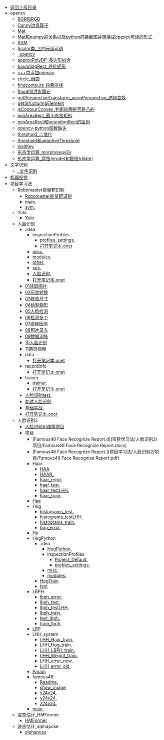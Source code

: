 - [返回上级目录](../_sidebar.md)
- opencv
    - [BGR和RGB](opencv/BGR和RGB.md)
    - [Canny边缘算子](opencv/Canny边缘算子.md)
    - [Mat](opencv/Mat.md)
    - [Mat和numpy的关系以及python屏幕截图并转换成opencv可读的形式](opencv/Mat和numpy的关系以及python屏幕截图并转换成opencv可读的形式.md)
    - [SVM](opencv/SVM.md)
    - [Scalar类_三四元组可选](opencv/Scalar类_三四元组可选.md)
    - [_opencv](opencv/_opencv.md)
    - [approxPolyDP_多边形拟合](opencv/approxPolyDP_多边形拟合.md)
    - [boundingRect_外接矩形](opencv/boundingRect_外接矩形.md)
    - [c++中添加opencv](opencv/c++中添加opencv.md)
    - [circle_画圆](opencv/circle_画圆.md)
    - [findcontours_轮廓查找](opencv/findcontours_轮廓查找.md)
    - [floodfill洪水填充](opencv/floodfill洪水填充.md)
    - [getPerspectiveTransform_warpPerspective_透视变换](opencv/getPerspectiveTransform_warpPerspective_透视变换.md)
    - [getStructuringElement](opencv/getStructuringElement.md)
    - [isContourConvex_判断轮廓是否是凸的](opencv/isContourConvex_判断轮廓是否是凸的.md)
    - [minAreaRect_最小外接矩形](opencv/minAreaRect_最小外接矩形.md)
    - [minAreaRect和boundingRect的区别](opencv/minAreaRect和boundingRect的区别.md)
    - [opencv-python函数缺失](opencv/opencv-python函数缺失.md)
    - [threshold_二值化](opencv/threshold_二值化.md)
    - [threshold和adaptiveThreshold](opencv/threshold和adaptiveThreshold.md)
    - [waitKey](opencv/waitKey.md)
    - [形态学运算_morphologyEx](opencv/形态学运算_morphologyEx.md)
    - [形态学运算_腐蚀(erode)和膨胀(dilate)](opencv/形态学运算_腐蚀(erode)和膨胀(dilate).md)
- 文字识别
    - [_文字识别](文字识别/_文字识别.md)
- [机器视觉](机器视觉.md)
- 项目学习法
    - Robomaster能量靶识别
        - [Robomaster能量靶识别](项目学习法/Robomaster能量靶识别/Robomaster能量靶识别.md)
        - [main.](项目学习法/Robomaster能量靶识别/main.cpp)
        - [svm.](项目学习法/Robomaster能量靶识别/svm.xml)
    - Yolo
        - [Yolo](项目学习法/Yolo/Yolo.md)
    - 人脸识别
        - .idea
            - inspectionProfiles
                - [profiles_settings.](项目学习法/人脸识别/.idea/inspectionProfiles/profiles_settings.xml)
                - [打开笔记本.onet](项目学习法/人脸识别/.idea/inspectionProfiles/打开笔记本.onetoc2)
            - [misc.](项目学习法/人脸识别/.idea/misc.xml)
            - [modules.](项目学习法/人脸识别/.idea/modules.xml)
            - [other.](项目学习法/人脸识别/.idea/other.xml)
            - [vcs.](项目学习法/人脸识别/.idea/vcs.xml)
            - [人脸识别.](项目学习法/人脸识别/.idea/人脸识别.iml)
            - [打开笔记本.onet](项目学习法/人脸识别/.idea/打开笔记本.onetoc2)
        - [01读取图片](项目学习法/人脸识别/01读取图片.py)
        - [02灰度转换](项目学习法/人脸识别/02灰度转换.py)
        - [03修改尺寸](项目学习法/人脸识别/03修改尺寸.py)
        - [04绘制矩形](项目学习法/人脸识别/04绘制矩形.py)
        - [05人脸检测](项目学习法/人脸识别/05人脸检测.py)
        - [06检测多个](项目学习法/人脸识别/06检测多个.py)
        - [07视频检测](项目学习法/人脸识别/07视频检测.py)
        - [08照片录入](项目学习法/人脸识别/08照片录入.py)
        - [09数据训练](项目学习法/人脸识别/09数据训练.py)
        - [10人脸识别](项目学习法/人脸识别/10人脸识别.py)
        - [11网页视频](项目学习法/人脸识别/11网页视频.py)
        - data
            - [打开笔记本.onet](项目学习法/人脸识别/data/打开笔记本.onetoc2)
        - recordInfo
            - [打开笔记本.onet](项目学习法/人脸识别/recordInfo/打开笔记本.onetoc2)
        - trainer
            - [trainer.](项目学习法/人脸识别/trainer/trainer.yml)
            - [打开笔记本.onet](项目学习法/人脸识别/trainer/打开笔记本.onetoc2)
        - [人脸识别test.](项目学习法/人脸识别/人脸识别test.mp4)
        - [初试人脸识别](项目学习法/人脸识别/初试人脸识别.md)
        - [基础实战.](项目学习法/人脸识别/基础实战.one)
        - [打开笔记本.onet](项目学习法/人脸识别/打开笔记本.onetoc2)
    - 人脸识别2
        - [人脸识别AI课程项目](项目学习法/人脸识别2/人脸识别AI课程项目.md)
        - 项目
            - [Famous48 Face Recognize Report.d](项目学习法/人脸识别2/项目/Famous48 Face Recognize Report.docx)
            - [Famous48 Face Recognize Report.](项目学习法/人脸识别2/项目/Famous48 Face Recognize Report.pdf)
            - Haar
                - [HAA](项目学习法/人脸识别2/项目/Haar/HAAR.h)
                - [HAAR_](项目学习法/人脸识别2/项目/Haar/HAAR_2.h)
                - [haar_error.](项目学习法/人脸识别2/项目/Haar/haar_error.txt)
                - [haar_test.](项目学习法/人脸识别2/项目/Haar/haar_test.txt)
                - [haar_testLHH.](项目学习法/人脸识别2/项目/Haar/haar_testLHH.txt)
                - [haar_train.](项目学习法/人脸识别2/项目/Haar/haar_train.txt)
            - [Haa](项目学习法/人脸识别2/项目/Haar.h)
            - Hog
                - [histograms_test.](项目学习法/人脸识别2/项目/Hog/histograms_test.txt)
                - [histograms_testLHH.](项目学习法/人脸识别2/项目/Hog/histograms_testLHH.txt)
                - [histograms_train.](项目学习法/人脸识别2/项目/Hog/histograms_train.txt)
                - [hog_error.](项目学习法/人脸识别2/项目/Hog/hog_error.txt)
            - [Ho](项目学习法/人脸识别2/项目/Hog.h)
            - HogPython
                - .idea
                    - [HogPython.](项目学习法/人脸识别2/项目/HogPython/.idea/HogPython.iml)
                    - inspectionProfiles
                        - [Project_Default.](项目学习法/人脸识别2/项目/HogPython/.idea/inspectionProfiles/Project_Default.xml)
                        - [profiles_settings.](项目学习法/人脸识别2/项目/HogPython/.idea/inspectionProfiles/profiles_settings.xml)
                    - [misc.](项目学习法/人脸识别2/项目/HogPython/.idea/misc.xml)
                    - [modules.](项目学习法/人脸识别2/项目/HogPython/.idea/modules.xml)
                - [HogTrain](项目学习法/人脸识别2/项目/HogPython/HogTrain.py)
                - [test](项目学习法/人脸识别2/项目/HogPython/test.py)
            - LBPH
                - [lbph_error.](项目学习法/人脸识别2/项目/LBPH/lbph_error.txt)
                - [lbph_test.](项目学习法/人脸识别2/项目/LBPH/lbph_test.txt)
                - [lbph_testLHH.](项目学习法/人脸识别2/项目/LBPH/lbph_testLHH.txt)
                - [lbph_train.](项目学习法/人脸识别2/项目/LBPH/lbph_train.txt)
                - [test_lbph.](项目学习法/人脸识别2/项目/LBPH/test_lbph.txt)
                - [train_lbph.](项目学习法/人脸识别2/项目/LBPH/train_lbph.txt)
            - [LBP](项目学习法/人脸识别2/项目/LBPH.h)
            - LHH_system
                - [LHH_Haar_train.](项目学习法/人脸识别2/项目/LHH_system/LHH_Haar_train.txt)
                - [LHH_Hog_train.](项目学习法/人脸识别2/项目/LHH_system/LHH_Hog_train.txt)
                - [LHH_LBPH_train.](项目学习法/人脸识别2/项目/LHH_system/LHH_LBPH_train.txt)
                - [LHH_Weight_train.](项目学习法/人脸识别2/项目/LHH_system/LHH_Weight_train.txt)
                - [LHH_error_new.](项目学习法/人脸识别2/项目/LHH_system/LHH_error_new.txt)
                - [LHH_error_old.](项目学习法/人脸识别2/项目/LHH_system/LHH_error_old.txt)
            - [Param](项目学习法/人脸识别2/项目/Params.h)
            - famous48
                - [Readme.](项目学习法/人脸识别2/项目/famous48/Readme.txt)
                - [show_image](项目学习法/人脸识别2/项目/famous48/show_images.m)
                - [x24x24.](项目学习法/人脸识别2/项目/famous48/x24x24.txt)
                - [y24x24.](项目学习法/人脸识别2/项目/famous48/y24x24.txt)
                - [z24x24.](项目学习法/人脸识别2/项目/famous48/z24x24.txt)
            - [main.](项目学习法/人脸识别2/项目/main.cpp)
    - 姿态估计_HMFormer
        - [HMFormer](项目学习法/姿态估计_HMFormer/HMFormer.md)
    - 姿态估计_alphapose
        - [alphapose](项目学习法/姿态估计_alphapose/alphapose.md)